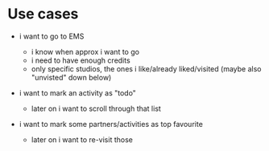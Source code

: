 
# Use cases

* i want to go to EMS
    * i know when approx i want to go
    * i need to have enough credits
    * only specific studios, the ones i like/already liked/visited (maybe also "unvisted" down below)

* i want to mark an activity as "todo"
    * later on i want to scroll through that list
    
* i want to mark some partners/activities as top favourite
    * later on i want to re-visit those
